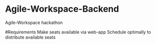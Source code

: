 # Agile-Workspace-Backend
Agile-Workspace hackathon

#Requirements
Make seats available via web-app
Schedule optimally to distribute available seats

